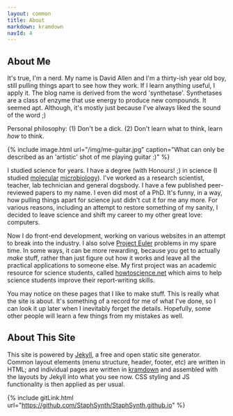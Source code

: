 ```yaml
---
layout: common
title: About
markdown: kramdown
navId: 4
---
```


## About Me
It's true, I'm a nerd. My name is David Allen and I'm a thirty-ish year old boy, still pulling things apart to see how they work. If I learn anything useful, I apply it. The blog name is derived from the word 'synthetase'. Synthetases are a class of enzyme that use energy to produce new compounds. It seemed apt. Although, it's mostly just because I've always liked the sound of the word ;)

Personal philosophy: (1) Don't be a dick. (2) Don't learn what to think, learn _how_ to think.

{% include image.html url="/img/me-guitar.jpg" caption="What can only be described as an 'artistic' shot of me playing guitar :)" %}

I studied science for years. I have a degree (with Honours! ;) in science (I studied [molecular](https://en.wikipedia.org/wiki/Molecular_biology) [microbiology](https://en.wikipedia.org/wiki/Microbiology)). I've worked as a research scientist, teacher, lab technician and general dogsbody. I have a few published peer-reviewed papers to my name. I even did most of a PhD. It's funny, in a way, how pulling things apart for science just didn't cut it for me any more. For various reasons, including an attempt to restore something of my sanity, I decided to leave science and shift my career to my other great love: computers.

Now I do front-end development, working on various websites in an attempt to break into the industry. I also solve [Project Euler](https://projecteuler.net/) problems in my spare time. In some ways, it can be more rewarding, because you get to actually _make_ stuff, rather than just figure out how it works and leave all the practical applications to someone else. My first project was an academic resource for science students, called [howtoscience.net](http://www.howtoscience.net) which aims to help science students improve their report-writing skills.

You may notice on these pages that I like to make stuff. This is really what the site is about. It's something of a record for me of what I've done, so I can look it up later when I inevitably forget the details. Hopefully, some other people will learn a few things from my mistakes as well.

## About This Site
This site is powered by [Jekyll](http://www.jekyllrb.com), a free and open static site generator. Common layout elements (menu structure, header, footer, etc) are written in HTML; and individual pages are written in [kramdown](http://kramdown.gettalong.org/index.html) and assembled with the layouts by Jekyll into what you see now. CSS styling and JS functionality is then applied as per usual.

{% include gitLink.html url="https://github.com/StaphSynth/StaphSynth.github.io" %}
